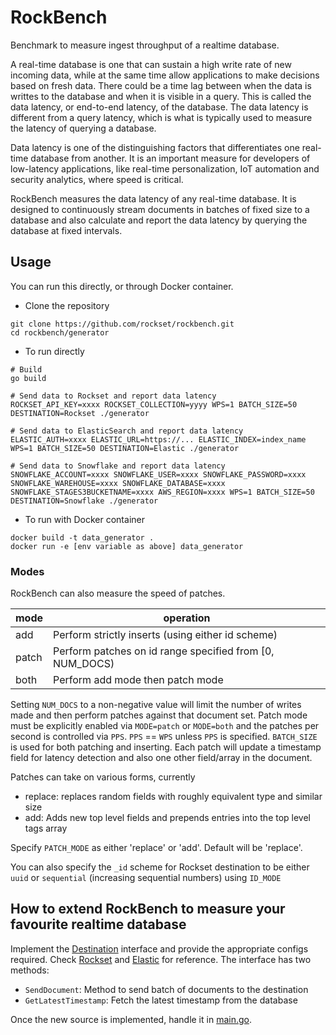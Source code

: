 # RockBench

Benchmark to measure ingest throughput of a realtime database.

A real-time database is one that can sustain a high write rate of new incoming data, while at the same time allow
applications to make decisions based on fresh data. There could be a time lag between when the data is writtes to the
database and when it is visible in a query. This is called the data latency, or end-to-end latency, of the database. The
data latency is different from a query latency, which is what is typically used to measure the latency of querying a
database.

Data latency is one of the distinguishing factors that differentiates one real-time database from another. It is an
important measure for developers of low-latency applications, like real-time personalization, IoT automation and
security analytics, where speed is critical.

RockBench measures the data latency of any real-time database. It is designed to continuously stream documents in
batches of fixed size to a database and also calculate and report the data latency by querying the database at fixed
intervals.

## Usage

You can run this directly, or through Docker container.

* Clone the repository

```
git clone https://github.com/rockset/rockbench.git
cd rockbench/generator
```

* To run directly

```
# Build
go build

# Send data to Rockset and report data latency
ROCKSET_API_KEY=xxxx ROCKSET_COLLECTION=yyyy WPS=1 BATCH_SIZE=50 DESTINATION=Rockset ./generator

# Send data to ElasticSearch and report data latency
ELASTIC_AUTH=xxxx ELASTIC_URL=https://... ELASTIC_INDEX=index_name WPS=1 BATCH_SIZE=50 DESTINATION=Elastic ./generator

# Send data to Snowflake and report data latency
SNOWFLAKE_ACCOUNT=xxxx SNOWFLAKE_USER=xxxx SNOWFLAKE_PASSWORD=xxxx SNOWFLAKE_WAREHOUSE=xxxx SNOWFLAKE_DATABASE=xxxx SNOWFLAKE_STAGES3BUCKETNAME=xxxx AWS_REGION=xxxx WPS=1 BATCH_SIZE=50 DESTINATION=Snowflake ./generator
```

* To run with Docker container

```
docker build -t data_generator .
docker run -e [env variable as above] data_generator
```

### Modes

RockBench can also measure the speed of patches.

| mode  | operation                                                |
|-------|----------------------------------------------------------|
| add   | Perform strictly inserts (using either id scheme)        |
| patch | Perform patches on id range specified from [0, NUM_DOCS) |
| both  | Perform add mode then patch mode                         |

Setting `NUM_DOCS` to a non-negative value will limit the number of writes made and then perform patches against that
document set.
Patch mode must be explicitly enabled via `MODE=patch` or `MODE=both` and the patches per second is controlled
via `PPS`.
`PPS` == `WPS` unless `PPS` is specified.
`BATCH_SIZE` is used for both patching and inserting.
Each patch will update a timestamp field for latency detection and also one other field/array in the document.

Patches can take on various forms, currently

- replace: replaces random fields with roughly equivalent type and similar size
- add: Adds new top level fields and prepends entries into the top level tags array

Specify `PATCH_MODE` as either 'replace' or 'add'. Default will be 'replace'.

You can also specify the `_id` scheme for Rockset destination to be either `uuid` or `sequential` (increasing sequential
numbers) using `ID_MODE`

## How to extend RockBench to measure your favourite realtime database

Implement the [Destination](https://github.com/rockset/rockbench/blob/master/generator/destination.go) interface and
provide the appropriate configs required.
Check [Rockset](https://github.com/rockset/rockbench/blob/master/generator/rockset.go)
and [Elastic](https://github.com/rockset/rockbench/blob/master/generator/elastic.go) for reference. The interface has
two methods:

* `SendDocument`: Method to send batch of documents to the destination
* `GetLatestTimestamp`: Fetch the latest timestamp from the database

Once the new source is implemented, handle it
in [main.go](https://github.com/rockset/rockbench/blob/master/generator/main.go).
